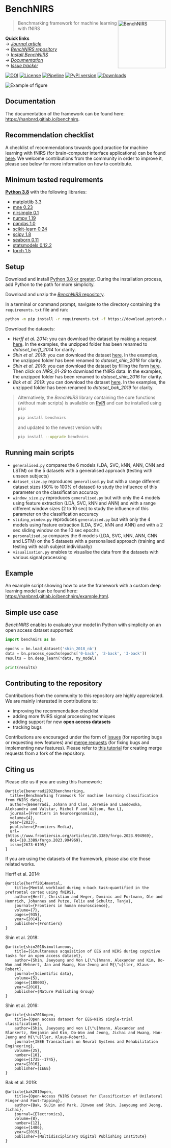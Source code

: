 # BenchNIRS

<img title="BenchNIRS" align="right" width="150" height="150" src="https://hanbnrd.gitlab.io/assets/img/logos/benchnirs.png" alt="BenchNIRS">

> Benchmarking framework for machine learning with fNIRS

**Quick links**  
&rarr; [*Journal article*](https://www.frontiersin.org/articles/10.3389/fnrgo.2023.994969)  
&rarr; [*BenchNIRS repository*](https://gitlab.com/HanBnrd/benchnirs)  
&rarr; [*Install BenchNIRS*](https://hanbnrd.gitlab.io/benchnirs/install.html)  
&rarr; [*Documentation*](https://hanbnrd.gitlab.io/benchnirs)  
&rarr; [*Issue tracker*](https://gitlab.com/HanBnrd/benchnirs/-/issues)  


[![DOI](https://img.shields.io/badge/doi-10.3389%2Ffnrgo.2023.994969-blue)](https://doi.org/10.3389/fnrgo.2023.994969)
[![License](https://img.shields.io/badge/license-GNU%20GPLv3%2b-lightgrey)](https://gitlab.com/HanBnrd/benchnirs/-/blob/main/LICENSE)
[![Pipeline](https://gitlab.com/HanBnrd/benchnirs/badges/main/pipeline.svg)](https://gitlab.com/HanBnrd/benchnirs)
[![PyPI version](https://img.shields.io/pypi/v/benchnirs)](https://pypi.org/project/benchnirs/)
[![Downloads](https://static.pepy.tech/badge/benchnirs)](https://pepy.tech/project/benchnirs)


![Example of figure](https://gitlab.com/HanBnrd/benchnirs/-/raw/v1.0/example.png)


## Documentation
The documentation of the framework can be found here: https://hanbnrd.gitlab.io/benchnirs.


## Recommendation checklist
A checklist of recommendations towards good practice for machine learning with fNIRS (for brain-computer interface applications) can be found [here](./CHECKLIST.md). We welcome contributions from the community in order to improve it, please see below for more information on how to contribute.


## Minimum tested requirements
[**Python 3.8**](https://www.python.org/downloads/) with the following libraries:
- [matplotlib 3.3](https://matplotlib.org/stable/)
- [mne 0.23](https://mne.tools/stable/install/index.html)
- [nirsimple 0.1](https://github.com/HanBnrd/NIRSimple#installation)
- [numpy 1.19](https://numpy.org/install/)
- [pandas 1.0](https://pandas.pydata.org/docs/getting_started/index.html#installation)
- [scikit-learn 0.24](https://scikit-learn.org/stable/install.html)
- [scipy 1.8](https://scipy.org/install/)
- [seaborn 0.11](https://seaborn.pydata.org/installing.html)
- [statsmodels 0.12.2](https://www.statsmodels.org/dev/install.html)
- [torch 1.5](https://pytorch.org/get-started/locally/)


## Setup
Download and install [Python 3.8 or greater](https://www.python.org/downloads/). During the installation process, add Python to the path for more simplicity.

Download and unzip the [*BenchNIRS* repository](https://gitlab.com/HanBnrd/benchnirs/-/archive/main/benchnirs-main.zip).

In a terminal or command prompt, navigate to the directory containing the `requirements.txt` file and run:
```bash
python -m pip install -r requirements.txt -f https://download.pytorch.org/whl/torch_stable.html
```

Download the datasets:
- *Herff et al. 2014*: you can download the dataset by making a request [here](http://www.csl.uni-bremen.de/CorpusData/download.php?crps=fNIRS). In the examples, the unzipped folder has been renamed to *dataset_herff_2014* for clarity.
- *Shin et al. 2018*: you can download the dataset [here](http://doc.ml.tu-berlin.de/simultaneous_EEG_NIRS/NIRS/NIRS_01-26_MATLAB.zip). In the examples, the unzipped folder has been renamed to *dataset_shin_2018* for clarity.
- *Shin et al. 2016*: you can download the dataset by filling the form [here](http://doc.ml.tu-berlin.de/hBCI). Then click on *NIRS_01-29* to download the fNIRS data. In the examples, the unzipped folder has been renamed to *dataset_shin_2016* for clarity.
- *Bak et al. 2019*: you can download the dataset [here](https://figshare.com/ndownloader/files/18069143). In the examples, the unzipped folder has been renamed to *dataset_bak_2019* for clarity.

> Alternatively, the *BenchNIRS* library containing the core functions (without main scripts) is available on [PyPI](https://pypi.org/project/benchnirs/) and can be installed using `pip`:
> ```bash
> pip install benchnirs
> ```
> and updated to the newest version with:
> ```bash
> pip install --upgrade benchnirs
> ```

## Running main scripts
- `generalised.py` compares the 6 models (LDA, SVC, kNN, ANN, CNN and LSTM) on the 5 datasets with a generalised approach (testing with unseen subjects)
- `dataset_size.py` reproduces `generalised.py` but with a range different dataset sizes (50% to 100% of dataset) to study the influence of this parameter on the classification accuracy
- `window_size.py` reproduces `generalised.py` but with only the 4 models using feature extraction (LDA, SVC, kNN and ANN) and with a range different window sizes (2 to 10 sec) to study the influence of this parameter on the classification accuracy
- `sliding_window.py` reproduces `generalised.py` but with only the 4 models using feature extraction (LDA, SVC, kNN and ANN) and with a 2 sec sliding window on the 10 sec epochs
- `personalised.py` compares the 6 models (LDA, SVC, kNN, ANN, CNN and LSTM) on the 5 datasets with a personalised approach (training and testing with each subject individually)
- `visualisation.py` enables to visualise the data from the datasets with various signal processing


## Example
An example script showing how to use the framework with a custom deep learning model can be found here: https://hanbnrd.gitlab.io/benchnirs/example.html.


## Simple use case
*BenchNIRS* enables to evaluate your model in Python with simplicity on an open access dataset supported:
```python
import benchnirs as bn

epochs = bn.load_dataset('shin_2018_nb')
data = bn.process_epochs(epochs['0-back', '2-back', '3-back'])
results = bn.deep_learn(*data, my_model)

print(results)
```


## Contributing to the repository
Contributions from the community to this repository are highly appreciated. We are mainly interested in contributions to:
- improving the recommendation checklist
- adding more fNIRS signal processing techniques
- adding support for new **open access datasets**
- tracking bugs

Contributions are encouraged under the form of [issues](https://gitlab.com/HanBnrd/benchnirs/-/issues) (for reporting bugs or requesting new features) and [merge requests](https://gitlab.com/HanBnrd/benchnirs/-/merge_requests) (for fixing bugs and implementing new features).
Please refer to [this tutorial](https://docs.gitlab.com/ee/user/project/repository/forking_workflow.html) for creating merge requests from a fork of the repository.


## Citing us
Please cite us if you are using this framework:
```
@article{benerradi2023benchmarking,
  title={Benchmarking framework for machine learning classification from fNIRS data},
  author={Benerradi, Johann and Clos, Jeremie and Landowska, Aleksandra and Valstar, Michel F and Wilson, Max L},
  journal={Frontiers in Neuroergonomics},
  volume={4},
  year={2023},
  publisher={Frontiers Media},
  url={https://www.frontiersin.org/articles/10.3389/fnrgo.2023.994969},
  doi={10.3389/fnrgo.2023.994969},
  issn={2673-6195}
}
```

If you are using the datasets of the framework, please also cite those related works.

Herff et al. 2014:
```
@article{herff2014mental,
	title={Mental workload during n-back task—quantified in the prefrontal cortex using fNIRS},
	author={Herff, Christian and Heger, Dominic and Fortmann, Ole and Hennrich, Johannes and Putze, Felix and Schultz, Tanja},
	journal={Frontiers in human neuroscience},
	volume={7},
	pages={935},
	year={2014},
	publisher={Frontiers}
}
```

Shin et al. 2018:
```
@article{shin2018simultaneous,
	title={Simultaneous acquisition of EEG and NIRS during cognitive tasks for an open access dataset},
	author={Shin, Jaeyoung and Von L{\"u}hmann, Alexander and Kim, Do-Won and Mehnert, Jan and Hwang, Han-Jeong and M{\"u}ller, Klaus-Robert},
	journal={Scientific data},
	volume={5},
	pages={180003},
	year={2018},
	publisher={Nature Publishing Group}
}
```

Shin et al. 2016:
```
@article{shin2016open,
	title={Open access dataset for EEG+NIRS single-trial classification},
	author={Shin, Jaeyoung and von L{\"u}hmann, Alexander and Blankertz, Benjamin and Kim, Do-Won and Jeong, Jichai and Hwang, Han-Jeong and M{\"u}ller, Klaus-Robert},
	journal={IEEE Transactions on Neural Systems and Rehabilitation Engineering},
	volume={25},
	number={10},
	pages={1735--1745},
	year={2016},
	publisher={IEEE}
}
```

Bak et al. 2019:
```
@article{bak2019open,
	title={Open-Access fNIRS Dataset for Classification of Unilateral Finger-and Foot-Tapping},
	author={Bak, SuJin and Park, Jinwoo and Shin, Jaeyoung and Jeong, Jichai},
	journal={Electronics},
	volume={8},
	number={12},
	pages={1486},
	year={2019},
	publisher={Multidisciplinary Digital Publishing Institute}
}
```
